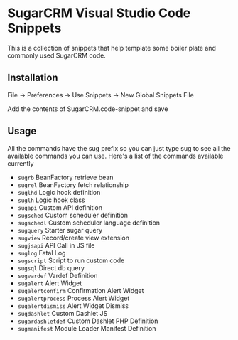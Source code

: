 # SugarCRM Visual Studio Code Snippets

This is a collection of snippets that help template some boiler plate and commonly used SugarCRM code. 
## Installation

File -> Preferences -> Use Snippets -> New Global Snippets File

Add the contents of SugarCRM.code-snippet and save

## Usage
All the commands have the sug prefix so you can just type sug to see all the available commands you can use. Here's a list of the commands available currently 

- `sugrb` BeanFactory retrieve bean
- `sugrel` BeanFactory fetch relationship
- `suglhd` Logic hook definition
- `suglh` Logic hook class
- `sugapi` Custom API definition
- `sugsched` Custom scheduler definition
- `sugschedl` Custom scheduler language definition
- `sugquery` Starter sugar query
- `sugview` Record/create view extension
- `sugjsapi` API Call in JS file
- `suglog` Fatal Log
- `sugscript` Script to run custom code
- `sugsql` Direct db query
- `sugvardef` Vardef Definition
- `sugalert` Alert Widget
- `sugalertconfirm` Confirmation Alert Widget
- `sugalertprocess` Process Alert Widget
- `sugalertdismiss` Alert Widget Dismiss
- `sugdashlet` Custom Dashlet JS
- `sugardashletdef` Custom Dashlet PHP Definition
- `sugmanifest` Module Loader Manifest Definition
